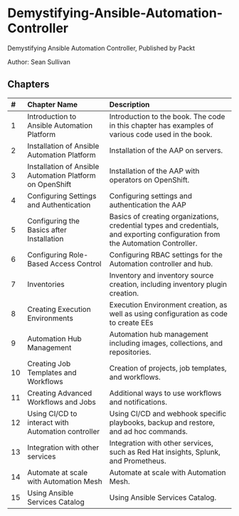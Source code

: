 # Demystifying-Ansible-Automation-Controller

Demystifying Ansible Automation Controller, Published by Packt

Author: Sean Sullivan

## Chapters

|#|Chapter Name|Description|
|:---|:---|:---|
|1|Introduction to Ansible Automation Platform|Introduction to the book. The code in this chapter has examples of various code used in the book.|
|2|Installation of Ansible Automation Platform|Installation of the AAP on servers.|
|3|Installation of Ansible Automation Platform on OpenShift|Installation of the AAP with operators on OpenShift.|
|4|Configuring Settings and Authentication|Configuring settings and authentication the AAP|
|5|Configuring the Basics after Installation|Basics of creating organizations, credential types and credentials, and exporting configuration from the Automation Controller.|
|6|Configuring Role- Based Access Control|Configuring RBAC settings for the Automation controller and hub.|
|7|Inventories|Inventory and inventory source creation, including inventory plugin creation.|
|8|Creating Execution Environments|Execution Environment creation, as well as using configuration as code to create EEs|
|9|Automation Hub Management |Automation hub management including images, collections, and repositories.|
|10|Creating Job Templates and Workflows|Creation of projects, job templates, and workflows.|
|11|Creating Advanced Workflows and Jobs|Additional ways to use workflows and notifications.|
|12|Using CI/CD to interact with Automation controller|Using CI/CD and webhook specific playbooks, backup and restore, and ad hoc commands.|
|13|Integration with other services|Integration with other services, such as Red Hat insights, Splunk, and Prometheus.|
|14|Automate at scale with Automation Mesh|Automate at scale with Automation Mesh.|
|15|Using Ansible Services Catalog|Using Ansible Services Catalog.|
